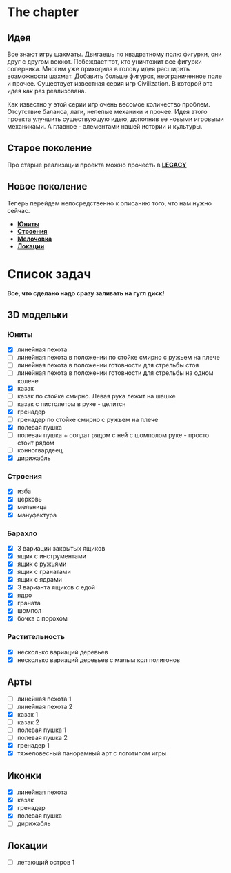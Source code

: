 # The chapter

## Идея

Все знают игру шахматы. Двигаешь по квадратному полю фигурки, они друг с другом воюют. Побеждает тот, кто
уничтожит все фигурки соперника. Многим уже приходила в голову идея расширить возможности шахмат. Добавить больше фигурок,
неограниченное поле и прочее. Существует известная серия игр Civilization. В которой эта идея как раз реализована.   
   
Как известно у этой серии игр очень весомое количество проблем. Отсутствие баланса, лаги, нелепые механики и прочее.
Идея этого проекта улучшить существующую идею, дополнив ее новыми игровыми механиками. А главное - элементами
нашей истории и культуры.

## Старое поколение

Про старые реализации проекта можно прочесть в [**LEGACY**](https://github.com/timattt/Project-LWJGL-gamedev/blob/master/GDD/AboutLegacy.md)

## Новое поколение

Теперь перейдем непосредственно к описанию того, что нам нужно сейчас.

* [**Юниты**](https://github.com/timattt/Project-LWJGL-gamedev/blob/master/GDD/Units.md)
* [**Строения**](https://github.com/timattt/Project-LWJGL-gamedev/blob/master/GDD/Buildings.md)
* [**Мелочовка**](https://github.com/timattt/Project-LWJGL-gamedev/blob/master/GDD/Other.md)
* [**Локации**](https://github.com/timattt/Project-LWJGL-gamedev/blob/master/GDD/Locations.md)

# Список задач

**Все, что сделано надо сразу заливать на гугл диск!**

## 3D модельки

### Юниты

- [x] линейная пехота
- [ ] линейная пехота в положении по стойке смирно с ружьем на плече
- [ ] линейная пехота в положении готовности для стрельбы стоя
- [ ] линейная пехота в положении готовности для стрельбы на одном колене
- [x] казак
- [ ] казак по стойке смирно. Левая рука лежит на шашке
- [ ] казак с пистолетом в руке - целится
- [x] гренадер
- [ ] гренадер по стойке смирно с ружьем на плече
- [x] полевая пушка
- [ ] полевая пушка + солдат рядом с ней с шомполом руке - просто стоит рядом
- [ ] конногвардеец
- [x] дирижабль

### Строения

- [x] изба
- [x] церковь
- [x] мельница
- [x] мануфактура

### Барахло

- [x] 3 вариации закрытых ящиков
- [x] ящик с инструментами
- [x] ящик с ружьями
- [x] ящик с гранатами
- [x] ящик с ядрами
- [x] 3 варианта ящиков с едой
- [x] ядро
- [x] граната
- [x] шомпол
- [x] бочка с порохом 

### Растительность

- [x] несколько вариаций деревьев
- [x] несколько вариаций деревьев с малым кол полигонов

## Арты

- [ ] линейная пехота 1
- [ ] линейная пехота 2
- [x] казак 1
- [ ] казак 2
- [ ] полевая пушка 1
- [ ] полевая пушка 2
- [x] гренадер 1
- [x] тяжеловесный панорамный арт с логотипом игры

## Иконки

- [x] линейная пехота
- [x] казак
- [x] гренадер
- [x] полевая пушка
- [ ] дирижабль

## Локации

- [ ] летающий остров 1

